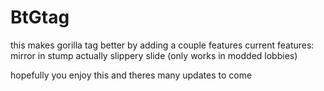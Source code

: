 # BtGtag
this makes gorilla tag better by adding a couple features
current features:
mirror in stump
actually slippery slide (only works in modded lobbies)

hopefully  you enjoy this and theres many updates to come
